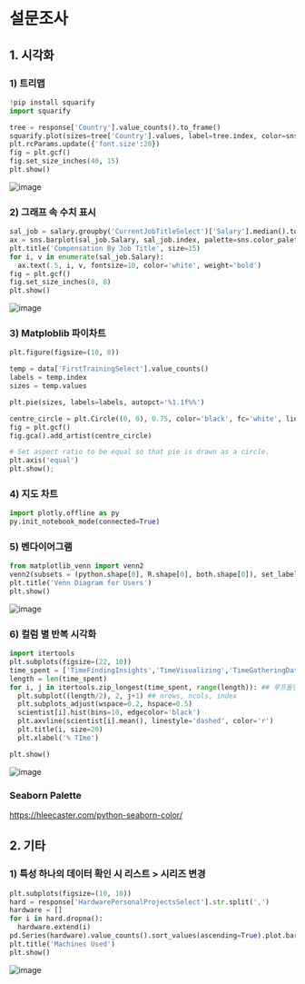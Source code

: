 # 설문조사

## 1. 시각화
### 1) 트리맵 
```python
!pip install squarify
import squarify

tree = response['Country'].value_counts().to_frame()
squarify.plot(sizes=tree['Country'].values, label=tree.index, color=sns.color_palette('RdYlGn_r', 52))
plt.rcParams.update({'font.size':20})
fig = plt.gcf()
fig.set_size_inches(40, 15)
plt.show()
```
![image](https://user-images.githubusercontent.com/75970111/137679149-3acef1b8-8029-4d2e-97af-aee9fcd5dba6.png)

### 2) 그래프 속 수치 표시
```python
sal_job = salary.groupby('CurrentJobTitleSelect')['Salary'].median().to_frame().sort_values(by='Salary', ascending=False)
ax = sns.barplot(sal_job.Salary, sal_job.index, palette=sns.color_palette('inferno', 20))
plt.title('Compensation By Job Title', size=15)
for i, v in enumerate(sal_job.Salary):
  ax.text(.5, i, v, fontsize=10, color='white', weight='bold')
fig = plt.gcf()
fig.set_size_inches(8, 8)
plt.show()
```
![image](https://user-images.githubusercontent.com/75970111/137679243-98a06ff0-e1ce-4999-9b16-916d26cba8ba.png)

### 3) Matploblib 파이차트
```python
plt.figure(figsize=(10, 8))

temp = data['FirstTrainingSelect'].value_counts()
labels = temp.index
sizes = temp.values

plt.pie(sizes, labels=labels, autopct='%1.1f%%')

centre_circle = plt.Circle((0, 0), 0.75, color='black', fc='white', linewidth=1.25) ## (0,0):원의 중심, 0.75:반지름
fig = plt.gcf() 
fig.gca().add_artist(centre_circle)

# Set aspect ratio to be equal so that pie is drawn as a circle.
plt.axis('equal')
plt.show();
```

### 4) 지도 차트
```python
import plotly.offline as py
py.init_notebook_mode(connected=True)
```

### 5) 벤다이어그램
```python
from matplotlib_venn import venn2
venn2(subsets = (python.shape[0], R.shape[0], both.shape[0]), set_labels=('Python Users', 'R Users'))
plt.title('Venn Diagram for Users')
plt.show()
```
![image](https://user-images.githubusercontent.com/75970111/137815523-1c29a759-f82b-49ad-9c09-8d7836e66889.png)

### 6) 컬럼 별 반복 시각화
```python
import itertools
plt.subplots(figsize=(22, 10))
time_spent = ['TimeFindingInsights','TimeVisualizing','TimeGatheringData','TimeModelBuilding']
length = len(time_spent)
for i, j in itertools.zip_longest(time_spent, range(length)): ## 루프돌면서 자료 묶음
  plt.subplot((length/2), 2, j+1) ## nrows, ncols, index
  plt.subplots_adjust(wspace=0.2, hspace=0.5)
  scientist[i].hist(bins=10, edgecolor='black')
  plt.axvline(scientist[i].mean(), linestyle='dashed', color='r')
  plt.title(i, size=20)
  plt.xlabel('% TIme')

plt.show()
```
![image](https://user-images.githubusercontent.com/75970111/137828954-f08d1de4-913b-47f1-a7af-5e1605739d3e.png)

### Seaborn Palette
https://hleecaster.com/python-seaborn-color/

## 2. 기타
### 1) 특성 하나의 데이터 확인 시 리스트 > 시리즈 변경
```python
plt.subplots(figsize=(10, 10))
hard = response['HardwarePersonalProjectsSelect'].str.split(',')
hardware = []
for i in hard.dropna():
  hardware.extend(i)
pd.Series(hardware).value_counts().sort_values(ascending=True).plot.barh(width=0.9, color=sns.color_palette('inferno', 10))
plt.title('Machines Used')
plt.show()
```
![image](https://user-images.githubusercontent.com/75970111/137733222-a8e09917-cc6d-4b55-ab2c-1c162286fa78.png)
